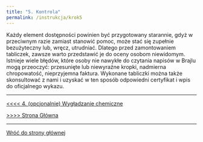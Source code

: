 ```yaml
---
title: "5. Kontrola"
permalink: /instrukcja/krok5
---
```


Każdy element dostępności powinien być przygotowany starannie, gdyż w przeciwnym razie zamiast stanowić pomoc, może stać się zupełnie bezużyteczny lub, wręcz, utrudniać. Dlatego przed zamontowaniem tabliczek, zawsze warto przedstawić je do oceny osobom niewidomym. Istnieje wiele błędów, które osoby nie nawykłe do czytania napisów w Brajlu mogą przeoczyć: przesunięte lub niewyraźne kropki, nadmierna chropowatość, nieprzyjemna faktura.
Wykonane tabliczki można także skonsultować z nami i uzyskać w ten sposób odpowiedni certyfikat i wpis do oficjalnego wykazu.

---

[<<<< 4. (opcjonalnie) Wygładzanie chemiczne](wygladzanie.md)

[>>>> Strona Główna](../index.md)

---

[Wróć do strony głównej](../index.md)
